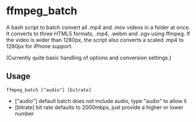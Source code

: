 # ffmpeg_batch
A bash script to batch convert all .mp4 and .mov videos in a folder at once. It converts to three HTML5 formats, .mp4, .webm and .ogv using ffmpeg.
If the video is wider than 1280px, the script also converts a scaled .mp4 to 1280px for iPhone support.  

(Currently quite basic handling of options and conversion settings.)

## Usage

```ffmpeg_batch ["audio"] [bitrate]```

- ["audio"] default batch does not include audio, type "audio" to allow it
- [bitrate] bit rate defaults to 2000mbps, just provide a higher or lower number